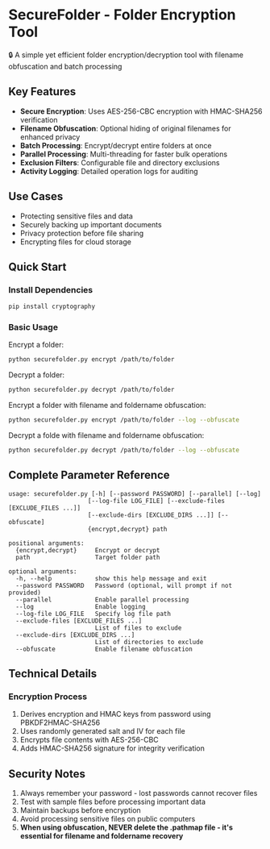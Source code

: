 # SecureFolder - Folder Encryption Tool

🔒 A simple yet efficient folder encryption/decryption tool with filename obfuscation and batch processing

## Key Features

- **Secure Encryption**: Uses AES-256-CBC encryption with HMAC-SHA256 verification
- **Filename Obfuscation**: Optional hiding of original filenames for enhanced privacy
- **Batch Processing**: Encrypt/decrypt entire folders at once
- **Parallel Processing**: Multi-threading for faster bulk operations
- **Exclusion Filters**: Configurable file and directory exclusions
- **Activity Logging**: Detailed operation logs for auditing

## Use Cases

- Protecting sensitive files and data
- Securely backing up important documents
- Privacy protection before file sharing
- Encrypting files for cloud storage

## Quick Start

### Install Dependencies
```bash
pip install cryptography
```

### Basic Usage
Encrypt a folder:
```bash
python securefolder.py encrypt /path/to/folder
```

Decrypt a folder:
```bash
python securefolder.py decrypt /path/to/folder
```

Encrypt a folder with filename and foldername obfuscation:
```bash
python securefolder.py encrypt /path/to/folder --log --obfuscate
```

Decrypt a folde with filename and foldername obfuscation:
```bash
python securefolder.py decrypt /path/to/folder --log --obfuscate
```

## Complete Parameter Reference
```
usage: securefolder.py [-h] [--password PASSWORD] [--parallel] [--log] 
                      [--log-file LOG_FILE] [--exclude-files [EXCLUDE_FILES ...]]
                      [--exclude-dirs [EXCLUDE_DIRS ...]] [--obfuscate]
                      {encrypt,decrypt} path

positional arguments:
  {encrypt,decrypt}     Encrypt or decrypt
  path                  Target folder path

optional arguments:
  -h, --help            show this help message and exit
  --password PASSWORD   Password (optional, will prompt if not provided)
  --parallel            Enable parallel processing
  --log                 Enable logging
  --log-file LOG_FILE   Specify log file path
  --exclude-files [EXCLUDE_FILES ...]
                        List of files to exclude
  --exclude-dirs [EXCLUDE_DIRS ...]
                        List of directories to exclude
  --obfuscate           Enable filename obfuscation
```

## Technical Details
### Encryption Process
1. Derives encryption and HMAC keys from password using PBKDF2HMAC-SHA256
2. Uses randomly generated salt and IV for each file
3. Encrypts file contents with AES-256-CBC
4. Adds HMAC-SHA256 signature for integrity verification

## Security Notes
1. Always remember your password - lost passwords cannot recover files
2. Test with sample files before processing important data
3. Maintain backups before encryption
4. Avoid processing sensitive files on public computers
5. **When using obfuscation, NEVER delete the .pathmap file - it's essential for filename and foldername recovery**
